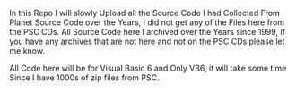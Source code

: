 In this Repo I will slowly Upload all the Source Code I had Collected From Planet Source Code over the Years, I did not get any of the Files here from the PSC CDs. All Source Code here I archived over the Years since 1999, If you have any archives 
that are not here and not on the PSC CDs please let me know.

All Code here will be for Visual Basic 6 and Only VB6, it will take some time Since I have 1000s of zip files from PSC.
